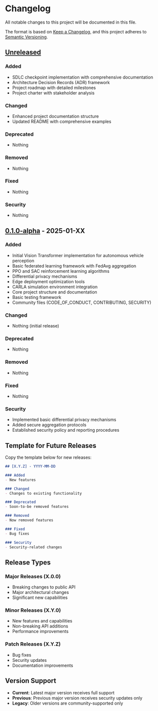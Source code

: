 # Changelog

All notable changes to this project will be documented in this file.

The format is based on [Keep a Changelog](https://keepachangelog.com/en/1.0.0/),
and this project adheres to [Semantic Versioning](https://semver.org/spec/v2.0.0.html).

## [Unreleased]

### Added
- SDLC checkpoint implementation with comprehensive documentation
- Architecture Decision Records (ADR) framework
- Project roadmap with detailed milestones
- Project charter with stakeholder analysis

### Changed
- Enhanced project documentation structure
- Updated README with comprehensive examples

### Deprecated
- Nothing

### Removed
- Nothing

### Fixed
- Nothing

### Security
- Nothing

## [0.1.0-alpha] - 2025-01-XX

### Added
- Initial Vision Transformer implementation for autonomous vehicle perception
- Basic federated learning framework with FedAvg aggregation
- PPO and SAC reinforcement learning algorithms
- Differential privacy mechanisms
- Edge deployment optimization tools
- CARLA simulation environment integration
- Core project structure and documentation
- Basic testing framework
- Community files (CODE_OF_CONDUCT, CONTRIBUTING, SECURITY)

### Changed
- Nothing (initial release)

### Deprecated
- Nothing

### Removed
- Nothing

### Fixed
- Nothing

### Security
- Implemented basic differential privacy mechanisms
- Added secure aggregation protocols
- Established security policy and reporting procedures

## Template for Future Releases

Copy the template below for new releases:

```markdown
## [X.Y.Z] - YYYY-MM-DD

### Added
- New features

### Changed
- Changes to existing functionality

### Deprecated
- Soon-to-be removed features

### Removed
- Now removed features

### Fixed
- Bug fixes

### Security
- Security-related changes
```

## Release Types

### Major Releases (X.0.0)
- Breaking changes to public API
- Major architectural changes
- Significant new capabilities

### Minor Releases (X.Y.0)
- New features and capabilities
- Non-breaking API additions
- Performance improvements

### Patch Releases (X.Y.Z)
- Bug fixes
- Security updates
- Documentation improvements

## Version Support

- **Current**: Latest major version receives full support
- **Previous**: Previous major version receives security updates only
- **Legacy**: Older versions are community-supported only

[Unreleased]: https://github.com/terragon-labs/fed-vit-autorl/compare/v0.1.0-alpha...HEAD
[0.1.0-alpha]: https://github.com/terragon-labs/fed-vit-autorl/releases/tag/v0.1.0-alpha
